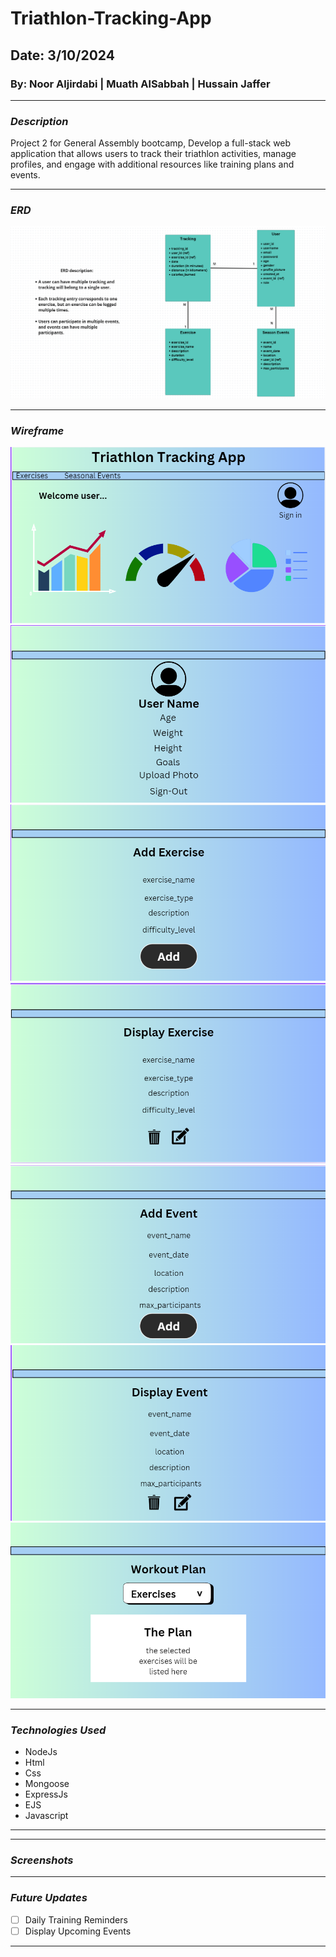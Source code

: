 # Triathlon-Tracking-App

## Date: 3/10/2024

### By: Noor Aljirdabi | Muath AlSabbah | Hussain Jaffer

---

### **_Description_**

Project 2 for General Assembly bootcamp, Develop a full-stack web application that allows users to track their triathlon activities, manage profiles, and engage with additional resources like training plans and events.

---

### **_ERD_**

<img src="pic/erd.png" alt="ERD">

---

### **_Wireframe_**

<img src="pic/mainPage.png" alt="mainPage">
<img src="pic/profile.png" alt="profile">
<img src="pic/addExercise.png" alt="addExercise">
<img src="pic/displayExercise.png" alt="displayExercise">
<img src="pic/addEvent.png" alt="addEvent">
<img src="pic/displayEvent.png" alt="displayEvent">
<img src="pic/trainingPlan.png" alt="trainingPlan">

---

### **_Technologies Used_**

- NodeJs
- Html
- Css
- Mongoose
- ExpressJs
- EJS
- Javascript

---

---

### **_Screenshots_**

---

### **_Future Updates_**

- [ ] Daily Training Reminders
- [ ] Display Upcoming Events

---
